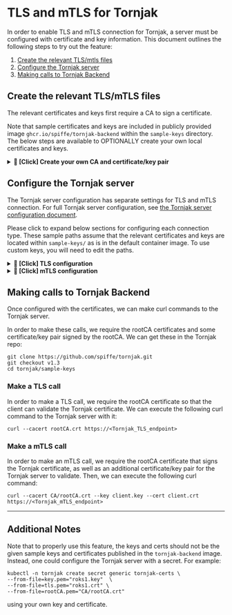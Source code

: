 # TLS and mTLS for Tornjak

In order to enable TLS and mTLS connection for Tornjak, a server must be configured with certificate and key information. This document outlines the following steps to try out the feature:

1. [Create the relevant TLS/mtls files](#create-the-relevant-tls-files)
2. [Configure the Tornjak server](#configure-the-tornjak-server)
3. [Making calls to Tornjak Backend](#making-calls-to-tornjak-backend)

## Create the relevant TLS/mTLS files

The relevant certificates and keys first require a CA to sign a certificate. 

Note that sample certificates and keys are included in publicly provided image `ghcr.io/spiffe/tornjak-backend` within the `sample-keys` directory. The below steps are available to OPTIONALLY create your own local certificates and keys. 

<details><summary><b> 🔴 [Click] Create your own CA and certificate/key pair</b></summary>

### Create a CA

Run `./create-ca.sh` to create a CA. It will put the necessary cert and key files in the `CA/` directory. 

### Signing a cert

Certificates are required for TLS and mTLS connectiosn with the Tornjak server. To create and sign a certificate run `./create-cert.sh <domain name> <name>`. 

For example, to create a certificate to be run at the local host domain name, we can run: 

```
./create-cert.sh localhost client
```

which will create `client.key` and `client.crt` files that represent the key/cert pair to configure the client. 

----

</details>

## Configure the Tornjak server

The Tornjak server configuration has separate settings for TLS and mTLS connection. For full Tornjak server configuration, see [the Tornjak server configuration document](../docs/config-tornjak-server.md). 

Please click to expand below sections for configuring each connection type.  These sample paths assume that the relevant certificates and keys are located within `sample-keys/` as is in the default container image. To use custom keys, you will need to edit the paths. 

<details><summary><b> 🔴 [Click] TLS configuration</b></summary>

The TLS configuration requires a certificate and key pair. This is formatted like so:

```
server {
  ...
  tls {
    enabled = true
    port = 20000                 # container port for TLS connection
    cert = "sample-keys/client.crt" # TLS cert
    key = "sample-keys/client.key"  # TLS key
  }
  ...
}
```

----

</details>

<details><summary><b> 🔴 [Click] mTLS configuration</b></summary>

The mTLS configuration requires a certificate and key pair, along with a CA certificate to verify client requests. The mTLS configuration is formatted like so: 

```
server {
  ...
  mtls {
    enabled = true
    port = 30000                  # container port for mTLS connection
    cert = "sample-keys/client.crt"  # mTLS cert
    key = "sample-keys/client.key"   # mTLS key
    ca = "sample-keys/CA/rootCA.pem" # mTLS CA
  }
  ...
}
```

----

</details>

## Making calls to Tornjak Backend

Once configured with the certificates, we can make curl commands to the Tornjak server. 

In order to make these calls, we require the rootCA certificates and some certificate/key pair signed by the rootCA. We can get these in the Tornjak repo:

```
git clone https://github.com/spiffe/tornjak.git
git checkout v1.3
cd tornjak/sample-keys
```

### Make a TLS call

In order to make a TLS call, we require the rootCA certificate so that the client can validate the Tornjak certificate. We can execute the following curl command to the Tornjak server with it:

```
curl --cacert rootCA.crt https://<Tornjak_TLS_endpoint>
```

### Make a mTLS call

In order to make an mTLS call, we require the rootCA certificate that signs the Tornjak certificate, as well as an additional certificate/key pair for the Tornjak server to validate. Then, we can execute the following curl command:

```
curl --cacert CA/rootCA.crt --key client.key --cert client.crt https://<Tornjak_mTLS_endpoint>
```

----

## Additional Notes

Note that to properly use this feature, the keys and certs should not be the given sample keys and certificates published in the `tornjak-backend` image. Instead, one could configure the Tornjak server with a secret. For example:

```
kubectl -n tornjak create secret generic tornjak-certs \
--from-file=key.pem="roks1.key"  \
--from-file=tls.pem="roks1.crt" \
--from-file=rootCA.pem="CA/rootCA.crt"
```

using your own key and certificate. 
